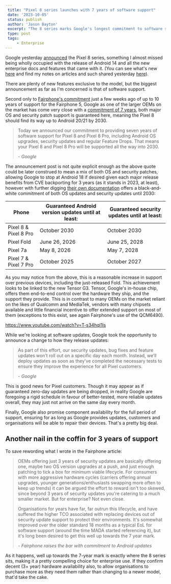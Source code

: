 ```yaml
---
 title: "Pixel 8 series launches with 7 years of software support"
 date: '2023-10-05'
 status: publish 
 author: 'Jason Bayton' 
 excerpt: "The 8 series marks Google's longest commitment to software support and parts availability yet." 
 type: post 
 tags: 
     - Enterprise 
---
```


Google yesterday [announced](https://blog.google/products/pixel/google-pixel-8-pro/) the Pixel 8 series, something I almost missed being wholly occupied with the release of Android 14 and all the new enterprise docs and features that came with it. (You can see what's new [here](/blog/2023/04/android-enterprise-in-android-14) and find my notes on articles and such shared yesterday [here](/notes)).

There are plenty of new features exclusive to the model, but the biggest announcement as far as I'm concerned is that of software support. 

Second only to [Fairphone's commitment](/blog/2023/08/fairphone-5-android-longevity) just a few weeks ago of up to 10 years of support for the Fairphone 5, Google as one of the larger OEMs on the market has come very close with a [commitment of 7 years](https://blog.google/products/pixel/software-support-pixel-8-pixel-8-pro/), both major OS and security patch support is guaranteed here, meaning the Pixel 8 should find its way up to Android 20/21 by 2030.

> Today we announced our commitment to providing seven years of software support for Pixel 8 and Pixel 8 Pro, including Android OS upgrades, security updates and regular Feature Drops. That means your Pixel 8 and Pixel 8 Pro will be supported all the way into 2030. 
>
> <cite>- Google</cite>

The announcement post is not quite explicit enough as the above quote could be later construed to mean a mix of both OS and security patches, allowing Google to stop at Android 18 if desired given each major release benefits from CVE backporting for 3 years (as it stands in 2023, at least), however with further digging [their own documentation](https://support.google.com/pixelphone/answer/4457705) offers a black-and-white commitment of both OS updates and security updates until 2030:

| Phone                 | Guaranteed Android version updates until at least: | Guaranteed security updates until at least: |
|-----------------------|----------------------------------------------------|---------------------------------------------|
| Pixel 8 & Pixel 8 Pro	| October 2030                                       | October 2030                                |
| Pixel Fold	        | June 26, 2026	                                     | June 25, 2028                               |
| Pixel 7a	            | May 8, 2026	                                     | May 7, 2028                                 |
| Pixel 7 & Pixel 7 Pro | October 2025                                       | October 2027                                |

As you may notice from the above, this is a reasonable increase in support over previous devices, including the just-released Fold. This achievement looks to be linked to the new Tensor G3. Tensor, Google's in-house chip, offers them end-to-end control over the hardware they ship, and the support they provide. This is in contrast to many OEMs on the market reliant on the likes of Qualcomm and MediaTek, vendors with many chipsets available and little financial incentive to offer extended support on most of them (exceptions to this exist, see again Fairphone's use of the QCM6490).

https://www.youtube.com/watch?v=T-s34hql1ls

While we're looking at software updates, Google took the opportunity to announce a change to how they release updates:

> As part of this effort, our security updates, bug fixes and feature updates won’t roll out on a specific day each month. Instead, we’ll deploy updates as soon as they’ve completed the necessary tests to ensure they improve the experience for all Pixel customers.
>
> <cite>- Google</cite>

This is good news for Pixel customers. Though it may appear as if guaranteed zero-day updates are being dropped, in reality Google are foregoing a rigid schedule in favour of better-tested, more reliable updates overall, they may just not arrive on the same day every month.

Finally, Google also promise component availability for the full period of support, ensuring for as long as Google provides updates, customers and organisations will be able to repair their devices. That's a pretty big deal. 

## Another nail in the coffin for 3 years of support

To save rewording what I wrote in the Fairphone article:

> OEMs offering just 3 years of security updates are basically offering one, maybe two OS version upgrades at a push, and just enough patching to tick a box for minimum viable lifecycle. For consumers with more aggressive hardware cycles (carriers offering annual upgrades, younger generations/enthusiasts swapping more often to keep up trends) it can be argued the effort to reward isn't too skewed, since beyond 3 years of security updates you're catering to a much smaller market. But for enterprise? Not even close.
> 
> Organisations for years have far, far outrun this lifecycle, and have suffered the higher TCO associated with replacing devices out of security update support to protect their environments. It's somewhat improved over the older standard 18 months as a typical EoL for software support (around the time MADA started referencing it), but it's long been desired to get this well up towards the 7 year mark.
>
> <cite>- Fairphone raises the bar with commitment to Android updates</cite>

As it happens, well up towards the 7-year mark is exactly where the 8 series sits, making it a pretty compelling choice for enterprise use. If they confirm decent (3+ year) hardware availability also, to allow organisations to purchase more as they need them rather than changing to a newer model, that'd take the cake.